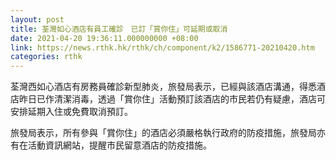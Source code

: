 ```yaml
---
layout: post
title: 荃灣如心酒店有員工確診　已訂「賞你住」可延期或取消
date: 2021-04-20 19:36:11.000000000 +08:00
link: https://news.rthk.hk/rthk/ch/component/k2/1586771-20210420.htm
categories: rthk
---
```


荃灣西如心酒店有房務員確診新型肺炎，旅發局表示，已經與該酒店溝通，得悉酒店昨日已作清潔消毒，透過「賞你住」活動預訂該酒店的市民若仍有疑慮，酒店可安排延期入住或免費取消預訂。

旅發局表示，所有參與「賞你住」的酒店必須嚴格執行政府的防疫措施，旅發局亦有在活動資訊網站，提醒市民留意酒店的防疫措施。
